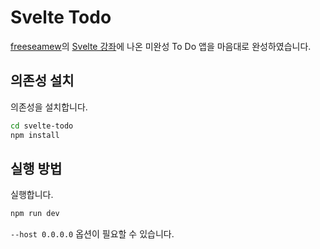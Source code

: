 
# Svelte Todo

[freeseamew](https://github.com/freeseamew)의 [Svelte 강좌](https://freeseamew.gitbook.io/svelte/5./todo-store-3-store)에 나온 미완성 To Do 앱을 마음대로 완성하였습니다.

## 의존성 설치

의존성을 설치합니다.

```bash
cd svelte-todo
npm install
```

## 실행 방법

실행합니다.

```bash
npm run dev
```

`--host 0.0.0.0` 옵션이 필요할 수 있습니다.
